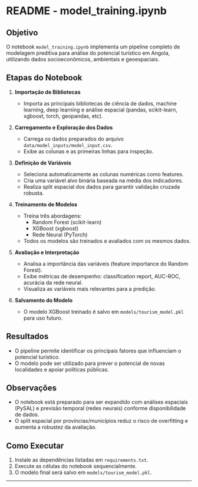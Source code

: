 # README - model_training.ipynb

## Objetivo
O notebook `model_training.ipynb` implementa um pipeline completo de modelagem preditiva para análise do potencial turístico em Angola, utilizando dados socioeconômicos, ambientais e geoespaciais.

## Etapas do Notebook

1. **Importação de Bibliotecas**
   - Importa as principais bibliotecas de ciência de dados, machine learning, deep learning e análise espacial (pandas, scikit-learn, xgboost, torch, geopandas, etc).

2. **Carregamento e Exploração dos Dados**
   - Carrega os dados preparados do arquivo `data/model_inputs/model_input.csv`.
   - Exibe as colunas e as primeiras linhas para inspeção.

3. **Definição de Variáveis**
   - Seleciona automaticamente as colunas numéricas como features.
   - Cria uma variável alvo binária baseada na média dos indicadores.
   - Realiza split espacial dos dados para garantir validação cruzada robusta.

4. **Treinamento de Modelos**
   - Treina três abordagens:
     - Random Forest (scikit-learn)
     - XGBoost (xgboost)
     - Rede Neural (PyTorch)
   - Todos os modelos são treinados e avaliados com os mesmos dados.

5. **Avaliação e Interpretação**
   - Analisa a importância das variáveis (feature importance do Random Forest).
   - Exibe métricas de desempenho: classification report, AUC-ROC, acurácia da rede neural.
   - Visualiza as variáveis mais relevantes para a predição.

6. **Salvamento do Modelo**
   - O modelo XGBoost treinado é salvo em `models/tourism_model.pkl` para uso futuro.

## Resultados
- O pipeline permite identificar os principais fatores que influenciam o potencial turístico.
- O modelo pode ser utilizado para prever o potencial de novas localidades e apoiar políticas públicas.

## Observações
- O notebook está preparado para ser expandido com análises espaciais (PySAL) e previsão temporal (redes neurais) conforme disponibilidade de dados.
- O split espacial por províncias/municípios reduz o risco de overfitting e aumenta a robustez da avaliação.

## Como Executar
1. Instale as dependências listadas em `requirements.txt`.
2. Execute as células do notebook sequencialmente.
3. O modelo final será salvo em `models/tourism_model.pkl`.

---

